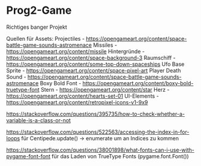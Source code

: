 # Prog2-Game
Richtiges banger Projekt

Quellen für Assets:
Projectiles         -  https://opengameart.org/content/space-battle-game-sounds-astromenace
Missiles            -  https://opengameart.org/content/missile
Hintergründe        -  https://opengameart.org/content/space-background-3
Raumschiff          -  https://opengameart.org/content/some-top-down-spaceships
Ufo Base Sprite     -  https://opengameart.org/content/space-pixel-art
Player Death Sound  -  https://opengameart.org/content/space-battle-game-sounds-astromenace
Boxy Bold Font      -  https://opengameart.org/content/boxy-bold-truetype-font
Stern               -  https://opengameart.org/content/star
Herz                -  https://opengameart.org/content/hearts-set-01
UI-Elements         -  https://opengameart.org/content/retropixel-icons-v1-9x9

https://stackoverflow.com/questions/395735/how-to-check-whether-a-variable-is-a-class-or-not

https://stackoverflow.com/questions/522563/accessing-the-index-in-for-loops für Centipede.update() -> enumerate um an Indices zu kommen

https://stackoverflow.com/questions/38001898/what-fonts-can-i-use-with-pygame-font-font für das Laden von TrueType Fonts (pygame.font.Font())